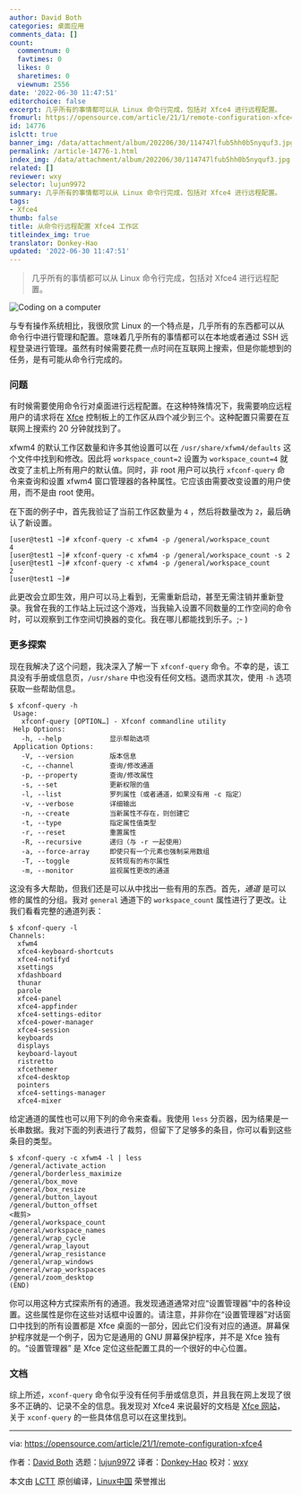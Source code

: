 ```yaml
---
author: David Both
categories: 桌面应用
comments_data: []
count:
  commentnum: 0
  favtimes: 0
  likes: 0
  sharetimes: 0
  viewnum: 2556
date: '2022-06-30 11:47:51'
editorchoice: false
excerpt: 几乎所有的事情都可以从 Linux 命令行完成，包括对 Xfce4 进行远程配置。
fromurl: https://opensource.com/article/21/1/remote-configuration-xfce4
id: 14776
islctt: true
banner_img: /data/attachment/album/202206/30/114747lfub5hh0b5nyquf3.jpg
permalink: /article-14776-1.html
index_img: /data/attachment/album/202206/30/114747lfub5hh0b5nyquf3.jpg.thumb.jpg
related: []
reviewer: wxy
selector: lujun9972
summary: 几乎所有的事情都可以从 Linux 命令行完成，包括对 Xfce4 进行远程配置。
tags:
- Xfce4
thumb: false
title: 从命令行远程配置 Xfce4 工作区
titleindex_img: true
translator: Donkey-Hao
updated: '2022-06-30 11:47:51'
---
```



> 
> 几乎所有的事情都可以从 Linux 命令行完成，包括对 Xfce4 进行远程配置。
> 
> 
> 


![](/data/attachment/album/202206/30/114747lfub5hh0b5nyquf3.jpg "Coding on a computer")


与专有操作系统相比，我很欣赏 Linux 的一个特点是，几乎所有的东西都可以从命令行中进行管理和配置。意味着几乎所有的事情都可以在本地或者通过 SSH 远程登录进行管理。虽然有时候需要花费一点时间在互联网上搜索，但是你能想到的任务，是有可能从命令行完成的。


### 问题


有时候需要使用命令行对桌面进行远程配置。在这种特殊情况下，我需要响应远程用户的请求将在 [Xfce](https://www.xfce.org/) 控制板上的工作区从四个减少到三个。这种配置只需要在互联网上搜索约 20 分钟就找到了。


xfwm4 的默认工作区数量和许多其他设置可以在 `/usr/share/xfwm4/defaults` 这个文件中找到和修改。因此将 `workspace_count=2` 设置为 `workspace_count=4` 就改变了主机上所有用户的默认值。同时，非 root 用户可以执行 `xfconf-query` 命令来查询和设置 xfwm4 窗口管理器的各种属性。它应该由需要改变设置的用户使用，而不是由 root 使用。


在下面的例子中，首先我验证了当前工作区数量为 `4` ，然后将数量改为 `2`，最后确认了新设置。



```
[user@test1 ~]# xfconf-query -c xfwm4 -p /general/workspace_count
4
[user@test1 ~]# xfconf-query -c xfwm4 -p /general/workspace_count -s 2
[user@test1 ~]# xfconf-query -c xfwm4 -p /general/workspace_count
2
[user@test1 ~]#

```

此更改会立即生效，用户可以马上看到，无需重新启动，甚至无需注销并重新登录。我曾在我的工作站上玩过这个游戏，当我输入设置不同数量的工作空间的命令时，可以观察到工作空间切换器的变化。我在哪儿都能找到乐子。;- )


### 更多探索


现在我解决了这个问题，我决深入了解一下 `xfconf-query` 命令。不幸的是，该工具没有手册或信息页，`/usr/share` 中也没有任何文档。退而求其次，使用 `-h` 选项获取一些帮助信息。



```
$ xfconf-query -h
 Usage:
   xfconf-query [OPTION…] - Xfconf commandline utility
 Help Options:
   -h, --help            显示帮助选项
 Application Options:
   -V, --version         版本信息
   -c, --channel         查询/修改通道
   -p, --property        查询/修改属性
   -s, --set             更新权限的值
   -l, --list            罗列属性（或者通道，如果没有用 -c 指定）
   -v, --verbose         详细输出
   -n, --create          当新属性不存在，则创建它
   -t, --type            指定属性值类型
   -r, --reset           重置属性
   -R, --recursive       递归（与 -r 一起使用）
   -a, --force-array     即使只有一个元素也强制采用数组
   -T, --toggle          反转现有的布尔属性
   -m, --monitor         监视属性更改的通道

```

这没有多大帮助，但我们还是可以从中找出一些有用的东西。首先，*通道* 是可以修的属性的分组。我对 `general` 通道下的 `workspace_count` 属性进行了更改。让我们看看完整的通道列表：



```
$ xfconf-query -l
Channels:
  xfwm4
  xfce4-keyboard-shortcuts
  xfce4-notifyd
  xsettings
  xfdashboard
  thunar
  parole
  xfce4-panel
  xfce4-appfinder
  xfce4-settings-editor
  xfce4-power-manager
  xfce4-session
  keyboards
  displays
  keyboard-layout
  ristretto
  xfcethemer
  xfce4-desktop
  pointers
  xfce4-settings-manager
  xfce4-mixer

```

给定通道的属性也可以用下列的命令来查看。我使用 `less` 分页器，因为结果是一长串数据。我对下面的列表进行了裁剪，但留下了足够多的条目，你可以看到这些条目的类型。



```
$ xfconf-query -c xfwm4 -l | less
/general/activate_action
/general/borderless_maximize
/general/box_move
/general/box_resize
/general/button_layout
/general/button_offset
<裁剪>
/general/workspace_count
/general/workspace_names
/general/wrap_cycle
/general/wrap_layout
/general/wrap_resistance
/general/wrap_windows
/general/wrap_workspaces
/general/zoom_desktop
(END)

```

你可以用这种方式探索所有的通道。我发现通道通常对应“设置管理器”中的各种设置。这些属性是你在这些对话框中设置的。请注意，并非你在“设置管理器”对话窗口中找到的所有设置都是 Xfce 桌面的一部分，因此它们没有对应的通道。屏幕保护程序就是一个例子，因为它是通用的 GNU 屏幕保护程序，并不是 Xfce 独有的。“设置管理器” 是 Xfce 定位这些配置工具的一个很好的中心位置。


### 文档


综上所述，`xconf-query` 命令似乎没有任何手册或信息页，并且我在网上发现了很多不正确的、记录不全的信息。我发现对 Xfce4 来说最好的文档是 [Xfce 网站](https://www.xfce.org/)，关于 `xconf-query` 的一些具体信息可以在这里找到。




---


via: <https://opensource.com/article/21/1/remote-configuration-xfce4>


作者：[David Both](https://opensource.com/users/dboth) 选题：[lujun9972](https://github.com/lujun9972) 译者：[Donkey-Hao](https://github.com/Donkey-Hao) 校对：[wxy](https://github.com/wxy)


本文由 [LCTT](https://github.com/LCTT/TranslateProject) 原创编译，[Linux中国](https://linux.cn/) 荣誉推出